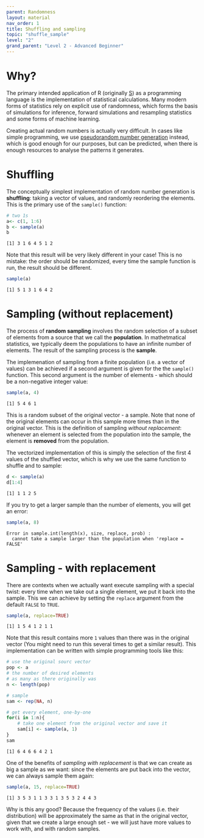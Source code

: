 ```yaml
---
parent: Randomness 
layout: material 
nav_order: 1
title: Shuffling and sampling
topic: "shuffle_sample"
level: "2"
grand_parent: "Level 2 - Advanced Beginner"
---
```


# Why?

The primary intended application of R (originally [S](https://en.wikipedia.org/wiki/S_(programming_language))) as a programming language is the implementation of statistical calculations. Many modern forms of statistics rely on explicit use of randomness, which forms the basis of simulations for inference, forward simulations and resampling statistics and some forms of machine learning. 

Creating actual random numbers is actually very difficult. In cases like simple programming, we use [pseudorandom number generation](https://en.wikipedia.org/wiki/Pseudorandom_number_generator) instead, which is good enough for our purposes, but can be predicted, when there is enough resources to analyse the patterns it generates. 

# Shuffling

The conceptually simplest implementation of random number generation is **shuffling**: taking a vector of values, and randomly reordering the elements. This is the primary use of the `sample()` function:

```R
# two 1s
a<- c(1, 1:6)
b <- sample(a)
b
```
```
[1] 3 1 6 4 5 1 2
```

Note that this result will be very likely different in your case! This is no mistake: the order should be randomized, every time the sample function is run, the result should be different.

```R
sample(a)
```
```
[1] 5 1 3 1 6 4 2
```


# Sampling (without replacement)

The process of **random sampling** involves the random selection of a subset of elements from a source that we call the **population**. In mathetmatical statistics, we typically deem the populations to have an infinite number of elements. The result of the sampling process is the **sample**.

The implemenation of sampling from a finite population (i.e. a vector of values) can be achieved if a second argument is given for the the `sample()` function. This second argument is the number of elements - which should be a non-negative integer value:

```R
sample(a, 4)
```
```
[1] 5 4 6 1
```

This is a random subset of the original vector - a sample. Note that none of the original elements can occur in this sample more times than in the original vector. This is the definition of sampling *without replacement*: whenever an element is selected from the population into the sample, the element is **removed** from the population. 

The vectorized implementation of this is simply the selection of the first 4 values of the shuffled vector, which is why we use the same function to shuffle and to sample:

```R
d <- sample(a)
d[1:4]
```
```
[1] 1 1 2 5
```

If you try to get a larger sample than the number of elements, you will get an error:

```R
sample(a, 8)
```
```
Error in sample.int(length(x), size, replace, prob) : 
  cannot take a sample larger than the population when 'replace = FALSE'
```


# Sampling - with replacement

There are contexts when we actually want execute sampling with a special twist: every time when we take out a single element, we put it back into the sample. This we can achieve by setting the `replace` argument from the default `FALSE` to `TRUE`.

```R
sample(a, replace=TRUE)
```
```
[1] 1 5 4 1 2 1 1
```

Note that this result contains more `1` values than there was in the original vector (You might need to run this several times to get a similar result). This implementation can be written with simple programming tools like this:

```R
# use the original sourc vector
pop <- a
# the number of desired elements
# as many as there originally was
n <- length(pop)

# sample
sam <- rep(NA, n)

# get every element, one-by-one
for(i in 1:n){
	# take one element from the original vector and save it
	sam[i] <- sample(a, 1)
}
sam
```
```
[1] 6 4 6 6 4 2 1
```


One of the benefits of *sampling with replacement* is that we can create as big a sample as we want: since the elements are put back into the vector, we can always sample them again:

```R
sample(a, 15, replace=TRUE)
```
```
[1] 3 5 3 1 1 3 3 1 3 5 3 2 4 4 3
```

Why is this any good? Because the frequency of the values (i.e. their distribution) will be approximately the same as that in the original vector, given that we create a large enough set - we will just have more values to work with, and with random samples. 

